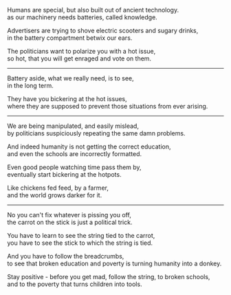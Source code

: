 Humans are special, but also built out of ancient technology.\
as our machinery needs batteries, called knowledge.

Advertisers are trying to shove electric scooters and sugary drinks,\
in the battery compartment betwix our ears.

The politicians want to polarize you with a hot issue,\
so hot, that you will get enraged and vote on them.

---

Battery aside, what we really need, is to see,\
in the long term.

They have you bickering at the hot issues,\
where they are supposed to prevent those situations from ever arising.

---

We are being manipulated, and easily mislead,\
by politicians suspiciously repeating the same damn problems.

And indeed humanity is not getting the correct education,\
and even the schools are incorrectly formatted.

Even good people watching time pass them by,\
eventually start bickering at the hotpots.

Like chickens fed feed, by a farmer,\
and the world grows darker for it.

---

No you can't fix whatever is pissing you off,\
the carrot on the stick is just a political trick.

You have to learn to see the string tied to the carrot,\
you have to see the stick to which the string is tied.

And you have to follow the breadcrumbs,\
to see that broken education and poverty is turning humanity into a donkey.

Stay positive - before you get mad, follow the string, to broken schools,\
and to the poverty that turns children into tools.

